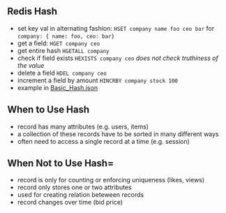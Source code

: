 ## Redis Hash

- set key val in alternating fashion: `HSET company name foo ceo bar` for `company: { name: foo, ceo: bar}`
- get a field: `HGET company ceo`
- get entire hash `HGETALL company`
- check if field exists `HEXISTS company ceo` _does not check truthiness of the value_
- delete a field `HDEL company ceo`
- increment a field by amount `HINCRBY company stock 100`
- example in [Basic_Hash.json](./rbook/Basic_Hash.json)

## When to Use Hash

- record has many attributes (e.g. users, items)
- a collection of these records have to be sorted in many different ways
- often need to access a single record at a time (e.g. session)

## When Not to Use Hash=

- record is only for counting or enforcing uniqueness (likes, views)
- record only stores one or two attributes
- used for creating relation beteween records
- record changes over time (bid price)
